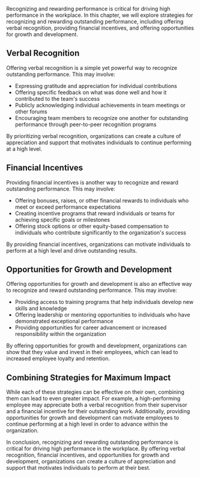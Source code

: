 
Recognizing and rewarding performance is critical for driving high performance in the workplace. In this chapter, we will explore strategies for recognizing and rewarding outstanding performance, including offering verbal recognition, providing financial incentives, and offering opportunities for growth and development.

Verbal Recognition
------------------

Offering verbal recognition is a simple yet powerful way to recognize outstanding performance. This may involve:

* Expressing gratitude and appreciation for individual contributions
* Offering specific feedback on what was done well and how it contributed to the team's success
* Publicly acknowledging individual achievements in team meetings or other forums
* Encouraging team members to recognize one another for outstanding performance through peer-to-peer recognition programs

By prioritizing verbal recognition, organizations can create a culture of appreciation and support that motivates individuals to continue performing at a high level.

Financial Incentives
--------------------

Providing financial incentives is another way to recognize and reward outstanding performance. This may involve:

* Offering bonuses, raises, or other financial rewards to individuals who meet or exceed performance expectations
* Creating incentive programs that reward individuals or teams for achieving specific goals or milestones
* Offering stock options or other equity-based compensation to individuals who contribute significantly to the organization's success

By providing financial incentives, organizations can motivate individuals to perform at a high level and drive outstanding results.

Opportunities for Growth and Development
----------------------------------------

Offering opportunities for growth and development is also an effective way to recognize and reward outstanding performance. This may involve:

* Providing access to training programs that help individuals develop new skills and knowledge
* Offering leadership or mentoring opportunities to individuals who have demonstrated exceptional performance
* Providing opportunities for career advancement or increased responsibility within the organization

By offering opportunities for growth and development, organizations can show that they value and invest in their employees, which can lead to increased employee loyalty and retention.

Combining Strategies for Maximum Impact
---------------------------------------

While each of these strategies can be effective on their own, combining them can lead to even greater impact. For example, a high-performing employee may appreciate both a verbal recognition from their supervisor and a financial incentive for their outstanding work. Additionally, providing opportunities for growth and development can motivate employees to continue performing at a high level in order to advance within the organization.

In conclusion, recognizing and rewarding outstanding performance is critical for driving high performance in the workplace. By offering verbal recognition, financial incentives, and opportunities for growth and development, organizations can create a culture of appreciation and support that motivates individuals to perform at their best.
